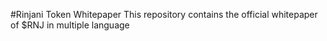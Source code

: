 #Rinjani Token Whitepaper
This repository contains the official whitepaper of $RNJ in multiple language
